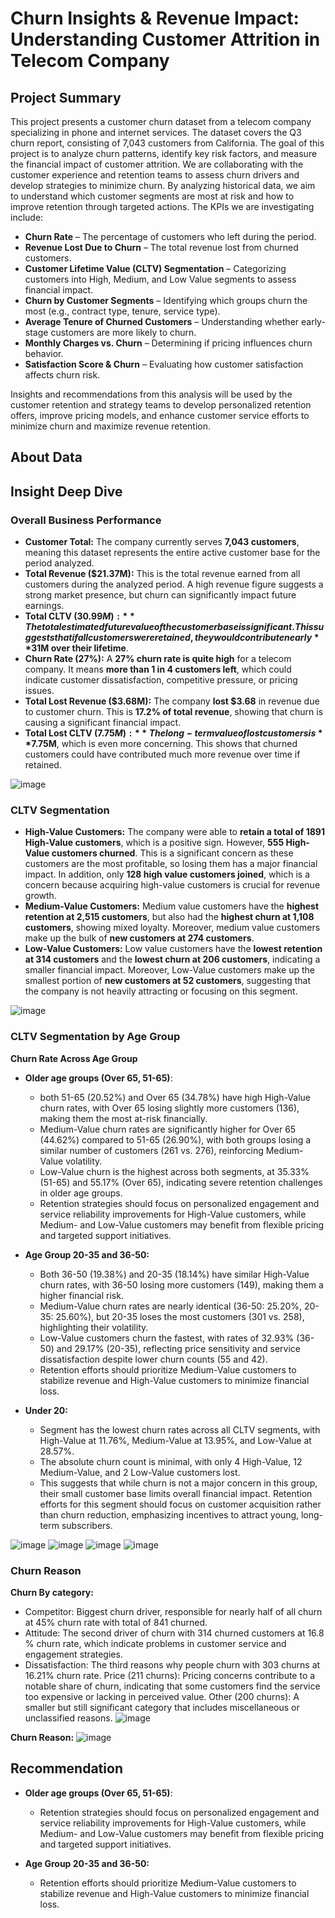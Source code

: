 # Churn Insights & Revenue Impact: Understanding Customer Attrition in Telecom Company
## Project Summary
This project presents a customer churn dataset from a telecom company specializing in phone and internet services. The dataset covers the Q3 churn report, consisting of 7,043 customers from California. The goal of this project is to analyze churn patterns, identify key risk factors, and measure the financial impact of customer attrition.
We are collaborating with the customer experience and retention teams to assess churn drivers and develop strategies to minimize churn. By analyzing historical data, we aim to understand which customer segments are most at risk and how to improve retention through targeted actions.
The KPIs we are investigating include:
- **Churn Rate** – The percentage of customers who left during the period.
- **Revenue Lost Due to Churn** – The total revenue lost from churned customers.
- **Customer Lifetime Value (CLTV) Segmentation** – Categorizing customers into High, Medium, and Low Value segments to assess financial impact.
- **Churn by Customer Segments** – Identifying which groups churn the most (e.g., contract type, tenure, service type).
- **Average Tenure of Churned Customers** – Understanding whether early-stage customers are more likely to churn.
- **Monthly Charges vs. Churn** – Determining if pricing influences churn behavior.
- **Satisfaction Score & Churn** – Evaluating how customer satisfaction affects churn risk.
  
Insights and recommendations from this analysis will be used by the customer retention and strategy teams to develop personalized retention offers, improve pricing models, and enhance customer service efforts to minimize churn and maximize revenue retention.

## About Data

## Insight Deep Dive
### Overall Business Performance
- **Customer Total:** The company currently serves **7,043 customers**, meaning this dataset represents the entire active customer base for the period analyzed.
- **Total Revenue ($21.37M):** This is the total revenue earned from all customers during the analyzed period. A high revenue figure suggests a strong market presence, but churn can significantly impact future earnings.
- **Total CLTV ($30.99M):** The total estimated future value of the customer base is significant. This suggests that if all customers were retained, they would contribute nearly **$31M over their lifetime**.
- **Churn Rate (27%):** A **27% churn rate is quite high** for a telecom company. It means **more than 1 in 4 customers left**, which could indicate customer dissatisfaction, competitive pressure, or pricing issues.
- **Total Lost Revenue ($3.68M):** The company **lost $3.68** in revenue due to customer churn. This is **17.2% of total revenue**, showing that churn is causing a significant financial impact.
- **Total Lost CLTV ($7.75M):** The long-term value of lost customers is **$7.75M**, which is even more concerning. This shows that churned customers could have contributed much more revenue over time if retained.

![image](https://github.com/user-attachments/assets/3027e826-31f7-489f-bc8c-92b75df8b08c)

### CLTV Segmentation
- **High-Value Customers:** The company were able to **retain a total of 1891 High-Value customers**, which is a positive sign. However, **555 High-Value customers churned**. This is a significant concern as these customers are the most profitable, so losing them has a major financial impact. In addition, only **128 high value customers joined**, which is a concern because acquiring high-value customers is crucial for revenue growth. 
- **Medium-Value Customers:** Medium value customers have the **highest retention at 2,515 customers**, but also had the **highest churn at 1,108 customers**, showing mixed loyalty. Moreover, medium value customers make up the bulk of **new customers at 274 customers**.
- **Low-Value Customers:** Low value customers have the **lowest retention at 314 customers** and the **lowest churn at 206 customers**, indicating a smaller financial impact. Moreover, Low-Value customers make up the smallest portion of **new customers at 52 customers**, suggesting that the company is not heavily attracting or focusing on this segment.

![image](https://github.com/user-attachments/assets/6abdc083-461f-4e96-bac1-6504bd9d5ac4)

### CLTV Segmentation by Age Group
**Churn Rate Across Age Group**
- **Older age groups (Over 65, 51-65)**:
  - both 51-65 (20.52%) and Over 65 (34.78%) have high High-Value churn rates, with Over 65 losing slightly more customers (136), making them the most at-risk financially.
  - Medium-Value churn rates are significantly higher for Over 65 (44.62%) compared to 51-65 (26.90%), with both groups losing a similar number of customers (261 vs. 276), reinforcing Medium-Value volatility.
  - Low-Value churn is the highest across both segments, at 35.33% (51-65) and 55.17% (Over 65), indicating severe retention challenges in older age groups.
  - Retention strategies should focus on personalized engagement and service reliability improvements for High-Value customers, while Medium- and Low-Value customers may benefit from flexible pricing and targeted support initiatives.
  
- **Age Group 20-35 and 36-50:**
  - Both 36-50 (19.38%) and 20-35 (18.14%) have similar High-Value churn rates, with 36-50 losing more customers (149), making them a higher financial risk.
  - Medium-Value churn rates are nearly identical (36-50: 25.20%, 20-35: 25.60%), but 20-35 loses the most customers (301 vs. 258), highlighting their volatility.
  - Low-Value customers churn the fastest, with rates of 32.93% (36-50) and 29.17% (20-35), reflecting price sensitivity and service dissatisfaction despite lower churn counts (55 and 42).
  - Retention efforts should prioritize Medium-Value customers to stabilize revenue and High-Value customers to minimize financial loss.

- **Under 20:**
  - Segment has the lowest churn rates across all CLTV segments, with High-Value at 11.76%, Medium-Value at 13.95%, and Low-Value at 28.57%.
  - The absolute churn count is minimal, with only 4 High-Value, 12 Medium-Value, and 2 Low-Value customers lost.
  - This suggests that while churn is not a major concern in this group, their small customer base limits overall financial impact. Retention efforts for this segment should focus on customer acquisition rather than churn reduction, emphasizing incentives to attract young, long-term subscribers.

![image](https://github.com/user-attachments/assets/7611e318-4ce6-42cf-9fc3-2b3521568cb5)
![image](https://github.com/user-attachments/assets/38365d90-679b-4d5d-86f2-4f317eb6e0f2)
![image](https://github.com/user-attachments/assets/bf24701f-38d9-40ac-9dea-38869aabd562)
![image](https://github.com/user-attachments/assets/1260ba48-289a-4719-be7c-d5b78385c77e)

### Churn Reason
**Churn By category:**
- Competitor: Biggest churn driver, responsible for nearly half of all churn at 45% churn rate with total of 841 churned.
- Attitude: The second driver of churn with 314 churned customers at 16.8 % churn rate, which indicate problems in customer service and engagement strategies.
- Dissatisfaction: The third reasons why people churn with 303 churns at 16.21% churn rate. 
Price (211 churns): Pricing concerns contribute to a notable share of churn, indicating that some customers find the service too expensive or lacking in perceived value.
Other (200 churns): A smaller but still significant category that includes miscellaneous or unclassified reasons.
![image](https://github.com/user-attachments/assets/369bd994-1242-4297-ae5b-8cb84c060abe)

**Churn Reason:**
![image](https://github.com/user-attachments/assets/15b3e21d-5589-47f2-9665-ef044df2e210)


## Recommendation
- **Older age groups (Over 65, 51-65)**:
  - Retention strategies should focus on personalized engagement and service reliability improvements for High-Value customers, while Medium- and Low-Value customers may benefit from flexible pricing and targeted support initiatives.
    
- **Age Group 20-35 and 36-50:**
  - Retention efforts should prioritize Medium-Value customers to stabilize revenue and High-Value customers to minimize financial loss.

